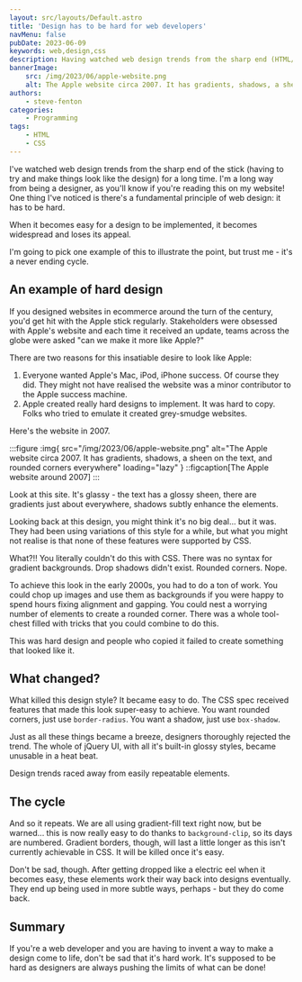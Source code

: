 ```yaml
---
layout: src/layouts/Default.astro
title: 'Design has to be hard for web developers'
navMenu: false
pubDate: 2023-06-09
keywords: web,design,css
description: Having watched web design trends from the sharp end (HTML/CSS), here's a fundamental principle of design... It has to be hard.
bannerImage:
    src: /img/2023/06/apple-website.png
    alt: The Apple website circa 2007. It has gradients, shadows, a sheen on the text, and rounded corners everywhere.
authors:
    - steve-fenton
categories:
    - Programming
tags:
    - HTML
    - CSS
---
```


I've watched web design trends from the sharp end of the stick (having to try and make things look like the design) for a long time. I'm a long way from being a designer, as you'll know if you're reading this on my website! One thing I've noticed is there's a fundamental principle of web design: it has to be hard.

When it becomes easy for a design to be implemented, it becomes widespread and loses its appeal.

I'm going to pick one example of this to illustrate the point, but trust me - it's a never ending cycle.

## An example of hard design

If you designed websites in ecommerce around the turn of the century, you'd get hit with the Apple stick regularly. Stakeholders were obsessed with Apple's website and each time it received an update, teams across the globe were asked "can we make it more like Apple?"

There are two reasons for this insatiable desire to look like Apple:

1. Everyone wanted Apple's Mac, iPod, iPhone success. Of course they did. They might not have realised the website was a minor contributor to the Apple success machine.
2. Apple created really hard designs to implement. It was hard to copy. Folks who tried to emulate it created grey-smudge websites.

Here's the website in 2007.

:::figure
:img{ src="/img/2023/06/apple-website.png" alt="The Apple website circa 2007. It has gradients, shadows, a sheen on the text, and rounded corners everywhere" loading="lazy" }
::figcaption[The Apple website around 2007]
:::

Look at this site. It's glassy - the text has a glossy sheen, there are gradients just about everywhere, shadows subtly enhance the elements.

Looking back at this design, you might think it's no big deal... but it was. They had been using variations of this style for a while, but what you might not realise is that none of these features were supported by CSS.

What?!! You literally couldn't do this with CSS. There was no syntax for gradient backgrounds. Drop shadows didn't exist. Rounded corners. Nope.

To achieve this look in the early 2000s, you had to do a ton of work. You could chop up images and use them as backgrounds if you were happy to spend hours fixing alignment and gapping. You could nest a worrying number of elements to create a rounded corner. There was a whole tool-chest filled with tricks that you could combine to do this.

This was hard design and people who copied it failed to create something that looked like it.

## What changed?

What killed this design style? It became easy to do. The CSS spec received features that made this look super-easy to achieve. You want rounded corners, just use `border-radius`. You want a shadow, just use `box-shadow`.

Just as all these things became a breeze, designers thoroughly rejected the trend. The whole of jQuery UI, with all it's built-in glossy styles, became unusable in a heat beat.

Design trends raced away from easily repeatable elements.

## The cycle

And so it repeats. We are all using gradient-fill text right now, but be warned... this is now really easy to do thanks to `background-clip`, so its days are numbered. Gradient borders, though, will last a little longer as this isn't currently achievable in CSS. It will be killed once it's easy.

Don't be sad, though. After getting dropped like a electric eel when it becomes easy, these elements work their way back into designs eventually. They end up being used in more subtle ways, perhaps - but they do come back.

## Summary

If you're a web developer and you are having to invent a way to make a design come to life, don't be sad that it's hard work. It's supposed to be hard as designers are always pushing the limits of what can be done!
